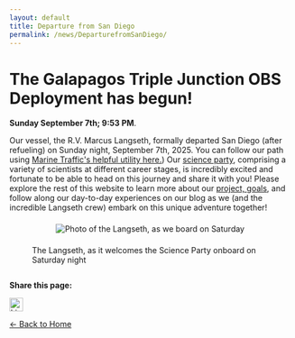 ```yaml
---
layout: default
title: Departure from San Diego
permalink: /news/DeparturefromSanDiego/
---
```



<style>
  header {
    background-color: #0077be !important;
    background-image: linear-gradient(120deg, #003973, #0077be, #00c6ff) !important;
  }
</style>

# The Galapagos Triple Junction OBS Deployment has begun!

 **Sunday September 7th; 9:53 PM**.

Our vessel, the R.V. Marcus Langseth, formally departed San Diego (after refueling) on Sunday night, September 7th, 2025. You can follow our path using [Marine Traffic's helpful utility here.](https://www.marinetraffic.com/en/ais/details/ships/shipid:435849/mmsi:367059880/imo:9010137/vessel:MARCUS_G_LANGSETH))
Our [science party](https://galapagostriplejunctionobs.github.io/experiment/team/), comprising a variety of scientists at different career stages, is incredibly excited and fortunate to be able to head on this journey and share it with you! Please explore the rest of this website to learn more about our [project, goals](https://galapagostriplejunctionobs.github.io/About/Rationale), and follow along our day-to-day experiences on our blog as we (and the incredible Langseth crew) embark on this unique adventure together! 

<figure>
<img src="/assets/images/Langseth.png" alt="Photo of the Langseth, as we board on Saturday" style="max-width: 80%; height: auto; display: block; margin: 1.5em auto;" />
  <figcaption>The Langseth, as it welcomes the Science Party onboard on Saturday night</figcaption>
</figure>


<div style="margin-top: 2em;">
  <p><strong>Share this page:</strong></p>

  <a href="https://www.linkedin.com/shareArticle?mini=true&url={{ page.url | absolute_url }}&title={{ page.title | uri_escape }}" target="_blank">
    <img src="https://cdn.jsdelivr.net/npm/simple-icons@v5/icons/linkedin.svg" alt="LinkedIn" width="24" height="24">
  </a>
</div>

[← Back to Home](/)
